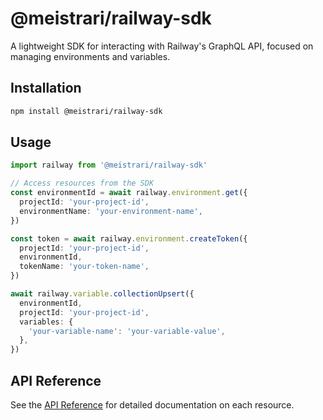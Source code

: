 # @meistrari/railway-sdk

A lightweight SDK for interacting with Railway's GraphQL API, focused on managing environments and variables.

## Installation

```bash
npm install @meistrari/railway-sdk
```

## Usage

```ts
import railway from '@meistrari/railway-sdk'

// Access resources from the SDK
const environmentId = await railway.environment.get({
  projectId: 'your-project-id',
  environmentName: 'your-environment-name',
})

const token = await railway.environment.createToken({
  projectId: 'your-project-id',
  environmentId,
  tokenName: 'your-token-name',
})

await railway.variable.collectionUpsert({
  environmentId,
  projectId: 'your-project-id',
  variables: {
    'your-variable-name': 'your-variable-value',
  },
})
```

## API Reference

See the [API Reference](docs/README.md) for detailed documentation on each resource.
